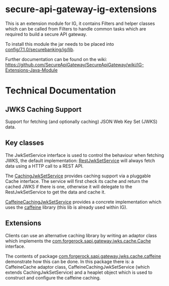 # secure-api-gateway-ig-extensions
This is an extension module for IG, it contains Filters and helper classes which can be called from Filters to handle
common tasks which are required to build a secure API gateway.

To install this module the jar needs to be placed into [config/7.1.0/securebanking/ig/lib](../config/7.1.0/securebanking/ig/lib).

Further documentation can be found on the wiki:
https://github.com/SecureApiGateway/SecureApiGateway/wiki/IG-Extensions-Java-Module

# Technical Documentation
## JWKS Caching Support
Support for fetching (and optionally caching) JSON Web Key Set (JWKS) data.

## Key classes
The JwkSetService interface is used to control the behaviour when fetching JWKS, the default implementation: [RestJwkSetService](src/main/java/com/forgerock/sapi/gateway/jwks/RestJwkSetService.java) will always fetch data using a HTTP call to a REST API.

The [CachingJwkSetService](src/main/java/com/forgerock/sapi/gateway/jwks/cache/CachingJwkSetService.java) provides caching support via a pluggable Cache interface. The service will first check its cache and return the cached JWKS if there is one, otherwise it will delegate to the RestJwkSetService to get the data and cache it.

[CaffeineCachingJwkSetService](src/main/java/com/forgerock/sapi/gateway/jwks/cache/caffeine/CaffeineCachingJwkSetService.java) provides a concrete implementation which uses the [caffeine](https://github.com/ben-manes/caffeine) library (this lib is already used within IG).

## Extensions
Clients can use an alternative caching library by writing an adaptor class which implements the [com.forgerock.sapi.gateway.jwks.cache.Cache](src/main/java/com/forgerock/sapi/gateway/jwks/cache/Cache.java) interface. 

The contents of package [com.forgerock.sapi.gateway.jwks.cache.caffeine](src/main/java/com/forgerock/sapi/gateway/jwks/cache/caffeine/) demonstrate how this can be done. In this package there is: a CaffeineCache adaptor class, CaffeineCachingJwkSetService (which extends CachingJwkSetService) and a heaplet object which is used to construct and configure the caffeine caching. 
